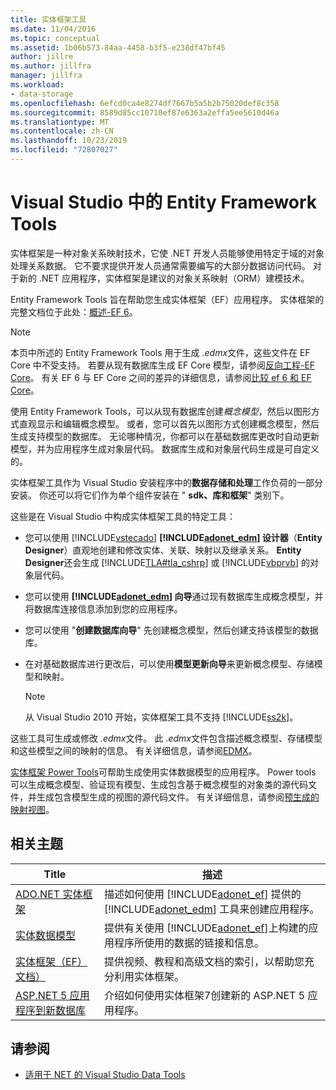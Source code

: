 ```yaml
---
title: 实体框架工具
ms.date: 11/04/2016
ms.topic: conceptual
ms.assetid: 1b06b573-84aa-4458-b3f5-e238df47bf45
author: jillre
ms.author: jillfra
manager: jillfra
ms.workload:
- data-storage
ms.openlocfilehash: 6efcd0ca4e8274df7667b5a5b2b75020def8c358
ms.sourcegitcommit: 8589d85cc10710ef87e6363a2effa5ee5610d46a
ms.translationtype: MT
ms.contentlocale: zh-CN
ms.lasthandoff: 10/23/2019
ms.locfileid: "72807027"
---
```

# <a name="entity-framework-tools-in-visual-studio"></a>Visual Studio 中的 Entity Framework Tools

实体框架是一种对象关系映射技术，它使 .NET 开发人员能够使用特定于域的对象处理关系数据。 它不要求提供开发人员通常需要编写的大部分数据访问代码。 对于新的 .NET 应用程序，实体框架是建议的对象关系映射（ORM）建模技术。

Entity Framework Tools 旨在帮助您生成实体框架（EF）应用程序。 实体框架的完整文档位于此处：[概述-EF 6](/ef/ef6/)。

  > [!NOTE]
  > 本页中所述的 Entity Framework Tools 用于生成 *.edmx*文件，这些文件在 EF Core 中不受支持。 若要从现有数据库生成 EF Core 模型，请参阅[反向工程-EF Core](/ef/core/managing-schemas/scaffolding)。 有关 EF 6 与 EF Core 之间的差异的详细信息，请参阅[比较 ef 6 和 EF Core](/ef/efcore-and-ef6/)。

使用 Entity Framework Tools，可以从现有数据库创建*概念模型*，然后以图形方式直观显示和编辑概念模型。 或者，您可以首先以图形方式创建概念模型，然后生成支持模型的数据库。 无论哪种情况，你都可以在基础数据库更改时自动更新模型，并为应用程序生成对象层代码。 数据库生成和对象层代码生成是可自定义的。

实体框架工具作为 Visual Studio 安装程序中的**数据存储和处理**工作负荷的一部分安装。 你还可以将它们作为单个组件安装在 " **sdk、库和框架**" 类别下。

这些是在 Visual Studio 中构成实体框架工具的特定工具：

- 您可以使用 [!INCLUDE[vstecado](../data-tools/includes/vstecado_md.md)] **[!INCLUDE[adonet_edm](../data-tools/includes/adonet_edm_md.md)] 设计器**（**Entity Designer**）直观地创建和修改实体、关联、映射以及继承关系。 **Entity Designer**还会生成 [!INCLUDE[TLA#tla_cshrp](../data-tools/includes/tlasharptla_cshrp_md.md)] 或 [!INCLUDE[vbprvb](../code-quality/includes/vbprvb_md.md)] 的对象层代码。

- 您可以使用 **[!INCLUDE[adonet_edm](../data-tools/includes/adonet_edm_md.md)] 向导**通过现有数据库生成概念模型，并将数据库连接信息添加到您的应用程序。

- 您可以使用 "**创建数据库向导**" 先创建概念模型，然后创建支持该模型的数据库。

- 在对基础数据库进行更改后，可以使用**模型更新向导**来更新概念模型、存储模型和映射。

  > [!NOTE]
  > 从 Visual Studio 2010 开始，实体框架工具不支持 [!INCLUDE[ss2k](../data-tools/includes/ss2k_md.md)]。

这些工具可生成或修改 *.edmx*文件。 此 *.edmx*文件包含描述概念模型、存储模型和这些模型之间的映射的信息。 有关详细信息，请参阅[EDMX](/ef/ef6/)。

[实体框架 Power Tools](https://marketplace.visualstudio.com/items?itemName=EntityFrameworkTeam.EntityFrameworkPowerToolsBeta4)可帮助生成使用实体数据模型的应用程序。 Power tools 可以生成概念模型、验证现有模型、生成包含基于概念模型的对象类的源代码文件，并生成包含模型生成的视图的源代码文件。 有关详细信息，请参阅[预生成的映射视图](https://docs.microsoft.com/ef/ef6/fundamentals/performance/pre-generated-views)。

## <a name="related-topics"></a>相关主题

| Title | 描述 |
| - | - |
| [ADO.NET 实体框架](/dotnet/framework/data/adonet/ef/index) | 描述如何使用 [!INCLUDE[adonet_ef](../data-tools/includes/adonet_ef_md.md)] 提供的 [!INCLUDE[adonet_edm](../data-tools/includes/adonet_edm_md.md)] 工具来创建应用程序。 |
| [实体数据模型](/dotnet/framework/data/adonet/entity-data-model) | 提供有关使用 [!INCLUDE[adonet_ef](../data-tools/includes/adonet_ef_md.md)]上构建的应用程序所使用的数据的链接和信息。 |
| [实体框架（EF）文档）](/ef/ef6/get-started) | 提供视频、教程和高级文档的索引，以帮助您充分利用实体框架。 |
| [ASP.NET 5 应用程序到新数据库](https://docs.efproject.net/en/latest/platforms/aspnetcore/new-db.html) | 介绍如何使用实体框架7创建新的 ASP.NET 5 应用程序。 |

## <a name="see-also"></a>请参阅

- [适用于 NET 的 Visual Studio Data Tools](../data-tools/visual-studio-data-tools-for-dotnet.md)